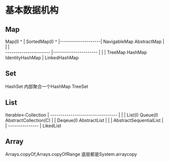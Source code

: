 # 基本数据机构
## Map
Map(I)
^
|
SortedMap(I)
^
|--------------------|
NavigableMap    AbstractMap
|                    |  |  
----------------------  |----------------------
         |                    |                |
      TreeMap               HashMap         IdentityHashMap
                              |
                            LinkedHashMap


## Set
HashSet 内部聚合一个HashMap
TreeSet
## List
Iterable<-Collection
            |
    ---------------------------------
    |                 |             |
 List(I)           Queue(I)       AbstractCollection(C)
                      |             |
                   Deqeue(I)      AbstractList
                      |             |
                      |           AbstractSequentialList
                      |             |
                      ---------------
                             |
                          LikedList
## Array
Arrays.copyOf,Arrays.copyOfRange 底层都是System.arraycopy